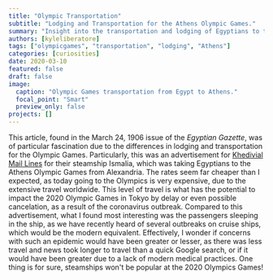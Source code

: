 ```yaml
---
title: "Olympic Transportation"
subtitle: "Lodging and Transportation for the Athens Olympic Games."
summary: "Insight into the transportation and lodging of Egyptians to the Athens Olympic Games, in comparison to the current events happening with the 2020 Olympic Games."
authors: [kyleliberatore]
tags: ["olympicgames", "transportation", "lodging", "Athens"]
categories: [curiosities]
date: 2020-03-10
featured: false
draft: false
image:
  caption: "Olympic Games transportation from Egypt to Athens."
  focal_point: "Smart"
  preview_only: false
projects: []
---
```

This article, found in the March 24, 1906 issue of the _Egyptian Gazette_, was of particular fascination due to the differences in lodging and transportation for the Olympic Games. Particularly, this was an advertisement for [Khedivial Mail Lines](https://en.wikipedia.org/wiki/Khedivial_Mail_S.S._Company) for their steamship Ismalia, which was taking Egyptians to the Athens Olympic Games from Alexandria. The rates seem far cheaper than I expected, as today going to the Olympics is very expensive, due to the extensive travel worldwide. This level of travel is what has the potential to impact the 2020 Olympic Games in Tokyo by delay or even possible cancelation, as a result of the coronavirus outbreak. Compared to this advertisement, what I found most interesting was the passengers sleeping in the ship, as we have recently heard of several outbreaks on cruise ships, which would be the modern equivalent. Effectively, I wonder if concerns with such an epidemic would have been greater or lesser, as there was less travel and news took longer to travel than a quick Google search, or if it would have been greater due to a lack of modern medical practices. One thing is for sure, steamships won't be popular at the 2020 Olympics Games!